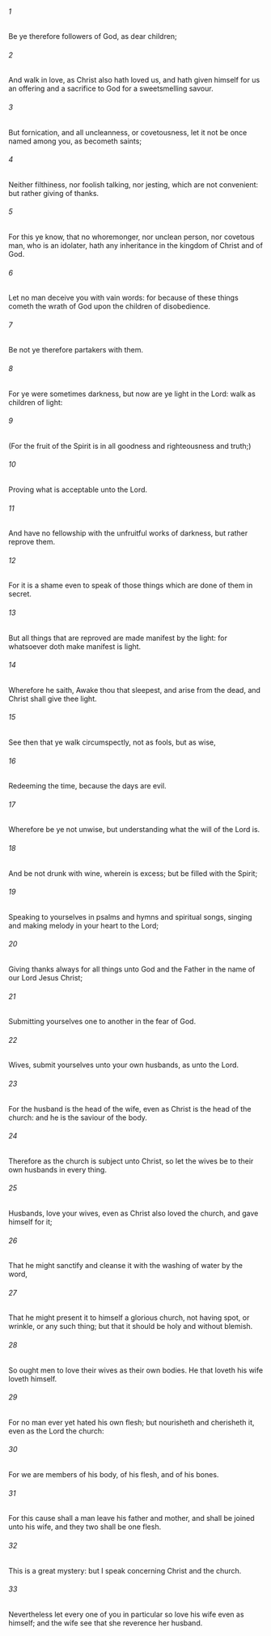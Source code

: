 ###### 1
Be ye therefore followers of God, as dear children;

###### 2
And walk in love, as Christ also hath loved us, and hath given himself for us an offering and a sacrifice to God for a sweetsmelling savour.

###### 3
But fornication, and all uncleanness, or covetousness, let it not be once named among you, as becometh saints;

###### 4
Neither filthiness, nor foolish talking, nor jesting, which are not convenient: but rather giving of thanks.

###### 5
For this ye know, that no whoremonger, nor unclean person, nor covetous man, who is an idolater, hath any inheritance in the kingdom of Christ and of God.

###### 6
Let no man deceive you with vain words: for because of these things cometh the wrath of God upon the children of disobedience.

###### 7
Be not ye therefore partakers with them.

###### 8
For ye were sometimes darkness, but now are ye light in the Lord: walk as children of light:

###### 9
(For the fruit of the Spirit is in all goodness and righteousness and truth;)

###### 10
Proving what is acceptable unto the Lord.

###### 11
And have no fellowship with the unfruitful works of darkness, but rather reprove them.

###### 12
For it is a shame even to speak of those things which are done of them in secret.

###### 13
But all things that are reproved are made manifest by the light: for whatsoever doth make manifest is light.

###### 14
Wherefore he saith, Awake thou that sleepest, and arise from the dead, and Christ shall give thee light.

###### 15
See then that ye walk circumspectly, not as fools, but as wise,

###### 16
Redeeming the time, because the days are evil.

###### 17
Wherefore be ye not unwise, but understanding what the will of the Lord is.

###### 18
And be not drunk with wine, wherein is excess; but be filled with the Spirit;

###### 19
Speaking to yourselves in psalms and hymns and spiritual songs, singing and making melody in your heart to the Lord;

###### 20
Giving thanks always for all things unto God and the Father in the name of our Lord Jesus Christ;

###### 21
Submitting yourselves one to another in the fear of God.

###### 22
Wives, submit yourselves unto your own husbands, as unto the Lord.

###### 23
For the husband is the head of the wife, even as Christ is the head of the church: and he is the saviour of the body.

###### 24
Therefore as the church is subject unto Christ, so let the wives be to their own husbands in every thing.

###### 25
Husbands, love your wives, even as Christ also loved the church, and gave himself for it;

###### 26
That he might sanctify and cleanse it with the washing of water by the word,

###### 27
That he might present it to himself a glorious church, not having spot, or wrinkle, or any such thing; but that it should be holy and without blemish.

###### 28
So ought men to love their wives as their own bodies. He that loveth his wife loveth himself.

###### 29
For no man ever yet hated his own flesh; but nourisheth and cherisheth it, even as the Lord the church:

###### 30
For we are members of his body, of his flesh, and of his bones.

###### 31
For this cause shall a man leave his father and mother, and shall be joined unto his wife, and they two shall be one flesh.

###### 32
This is a great mystery: but I speak concerning Christ and the church.

###### 33
Nevertheless let every one of you in particular so love his wife even as himself; and the wife see that she reverence her husband.

